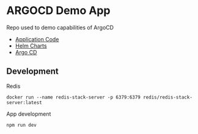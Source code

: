 # ARGOCD Demo App

Repo used to demo capabilities of ArgoCD

- [Application Code](https://github.com/adamhancockcg/swdb.app)
- [Helm Charts](https://github.com/adamhancockcg/swdb.helm)
- [Argo CD](https://github.com/adamhancockcg/swdb.argocd)

## Development

Redis

```
docker run --name redis-stack-server -p 6379:6379 redis/redis-stack-server:latest
```

App development

```
npm run dev
```
